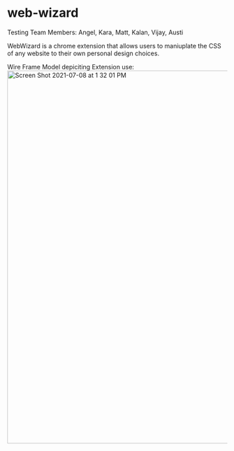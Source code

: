 # web-wizard
Testing
Team Members: Angel, Kara, Matt, Kalan, Vijay, Austi

WebWizard is a chrome extension that allows users to maniuplate the CSS of any website to their own personal design choices.

Wire Frame Model depiciting Extension use:
<img width="852" alt="Screen Shot 2021-07-08 at 1 32 01 PM" src="https://user-images.githubusercontent.com/33067232/124986847-f88bf900-dff0-11eb-8b04-f26adac67541.png">
